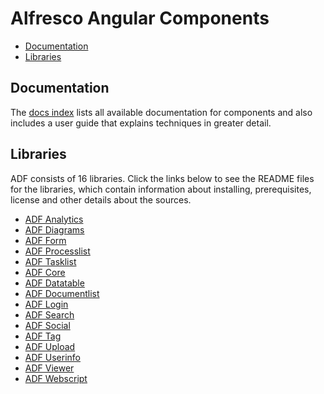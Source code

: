 # Alfresco Angular Components

<!-- markdown-toc start - Don't edit this section.  npm run toc to generate it-->

<!-- toc -->

- [Documentation](#documentation)
- [Libraries](#libraries)

<!-- tocstop -->

<!-- markdown-toc end -->

## Documentation

The [docs index](../docs/README.md) lists all available documentation for components and
also includes a user guide that explains techniques in greater detail.

## Libraries

ADF consists of 16 libraries. Click the links below to see the README files for the
libraries, which contain information about installing, prerequisites, license and other
details about the sources.

- [ADF Analytics](ng2-activiti-analytics/README.md)
- [ADF Diagrams](ng2-activiti-diagrams/README.md)
- [ADF Form](ng2-activiti-form/README.md)
- [ADF Processlist](ng2-activiti-processlist/README.md)
- [ADF Tasklist](ng2-activiti-tasklist/README.md)
- [ADF Core](ng2-alfresco-core/README.md)
- [ADF Datatable](ng2-alfresco-datatable/README.md)
- [ADF Documentlist](ng2-alfresco-documentlist/README.md)
- [ADF Login](ng2-alfresco-login/README.md)
- [ADF Search](ng2-alfresco-search/README.md)
- [ADF Social](ng2-alfresco-social/README.md)
- [ADF Tag](ng2-alfresco-tag/README.md)
- [ADF Upload](ng2-alfresco-upload/README.md)
- [ADF Userinfo](ng2-alfresco-userinfo/README.md)
- [ADF Viewer](ng2-alfresco-viewer/README.md)
- [ADF Webscript](ng2-alfresco-webscript/README.md)
